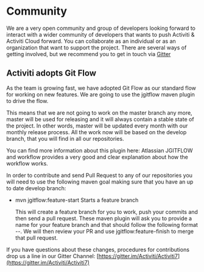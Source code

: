 # Community

We are a very open community and group of developers looking forward to interact with a wider community of developers that wants to push Activiti & Activiti Cloud forward. You can collaborate as an individual or as an organization that want to support the project. There are several ways of getting involved, but we recommend you to get in touch via [Gitter](https://gitter.im/Activiti/Activiti7)

## Activiti adopts Git Flow

As the team is growing fast, we have adopted Git Flow as our standard flow for working on new features. We are going to use the jgitflow maven plugin to drive the flow.

This means that we are not going to work on the master branch any more, master will be used for releasing and it will always contain a stable state of the project. In other words, master will be updated every month with our monthly release process. All the work now will be based on the develop branch, that you will find in all our repositories.

You can find more information about this plugin here: Atlassian JGITFLOW and workflow provides a very good and clear explanation about how the workflow works.

In order to contribute and send Pull Request to any of our repositories you will need to use the following maven goal making sure that you have an up to date develop branch:

* mvn jgitflow:feature-start Starts a feature branch

  This will create a feature branch for you to work, push your commits and then send a pull request. These maven plugin will ask you to provide a name for your feature branch and that should follow the following format --. We will then review your PR and use jgitflow:feature-finish to merge that pull request.

If you have questions about these changes, procedures for contributions drop us a line in our Gitter Channel: [https://gitter.im/Activiti/Activiti7](https://gitter.im/Activiti/Activiti7)

